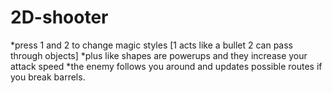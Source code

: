 # 2D-shooter
*press  1 and 2 to change magic styles [1 acts like a bullet 2 can pass through objects]
*plus like shapes are powerups and they increase your attack speed
*the enemy follows you around and updates possible routes if you break barrels.
